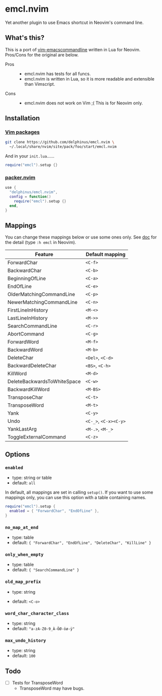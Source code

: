 # emcl.nvim

Yet another plugin to use Emacs shortcut in Neovim's command line.

## What's this?

This is a port of [vim-emacscommandline][] written in Lua for Neovim. Pros/Cons
for the original are below.

[vim-emacscommandline]: https://github.com/houtsnip/vim-emacscommandline

<dl>
<dt>Pros</dt>
<dd>
<ul>
<li>emcl.nvim has tests for all funcs.</li>
<li>emcl.nvim is written in Lua, so it is more readable and extensible than Vimscript.</li>
</ul>
</dd>
<dt>Cons</dt>
<dd>
<ul>
<li>emcl.nvim does not work on Vim ;( This is for Neovim only.</li>
</ul>
</dd>
</dl>

## Installation

### [Vim packages][]

[Vim packages]: https://neovim.io/doc/user/repeat.html#packages

```sh
git clone https://github.com/delphinus/emcl.nvim \
  ~/.local/share/nvim/site/pack/foo/start/emcl.nvim
```

And in your `init.lua`……

```lua
require("emcl").setup {}
```

### [packer.nvim][]

[packer.nvim]: https://github.com/wbthomason/packer.nvim

```lua
use {
  "delphinus/emcl.nvim",
  config = function()
    require("emcl").setup {}
  end,
}
```

## Mappings

You can change these mappings below or use some ones only. See [doc][] for the
detail (type `:h emcl` in Neovim).

[doc]: doc/emcl.txt

| Feature                     | Default mapping       |
|-----------------------------|-----------------------|
| ForwardChar                 | `<C-f>`               |
| BackwardChar                | `<C-b>`               |
| BeginningOfLine             | `<C-a>`               |
| EndOfLine                   | `<C-e>`               |
| OlderMatchingCommandLine    | `<C-p>`               |
| NewerMatchingCommandLine    | `<C-n>`               |
| FirstLineInHistory          | `<M-<>`               |
| LastLineInHistory           | `<M->>`               |
| SearchCommandLine           | `<C-r>`               |
| AbortCommand                | `<C-g>`               |
| ForwardWord                 | `<M-f>`               |
| BackwardWord                | `<M-b>`               |
| DeleteChar                  | `<Del>`, `<C-d>`      |
| BackwardDeleteChar          | `<BS>`, `<C-h>`       |
| KillWord                    | `<M-d>`               |
| DeleteBackwardsToWhiteSpace | `<C-w>`               |
| BackwardKillWord            | `<M-BS>`              |
| TransposeChar               | `<C-t>`               |
| TransposeWord               | `<M-t>`               |
| Yank                        | `<C-y>`               |
| Undo                        | `<C-_>`, `<C-x><C-y>` |
| YankLastArg                 | `<M-.>`, `<M-_>`      |
| ToggleExternalCommand       | `<C-z>`               |

## Options

### `enabled`

* type: string or table
* default: `all`

In default, all mappings are set in calling `setup()`. If you want to use some
mappings only, you can use this option with a table containing names.

```lua
require("emcl").setup {
  enabled = { "ForwardChar", "EndOfLine" },
}
```

### `no_map_at_end`

* type: table
* default: `{ "ForwardChar", "EndOfLine", "DeleteChar", "KillLine" }`

### `only_when_empty`

* type: table
* default: `{ "SearchCommandLine" }`

### `old_map_prefix`

* type: string

* default: `<C-o>`

### `word_char_character_class`

* type: string
* default: `"a-zA-Z0-9_À-ÖØ-öø-ÿ"`

### `max_undo_history`

* type: string
* default: `100`

### 

## Todo

* [ ] Tests for TransposeWord
  * TransposeWord may have bugs.
